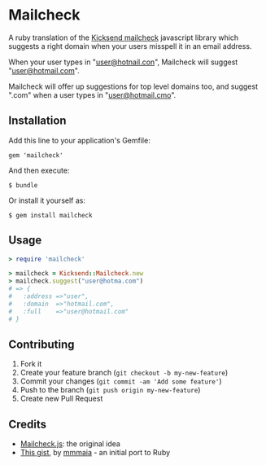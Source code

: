 # Mailcheck

A ruby translation of the [Kicksend mailcheck](https://github.com/Kicksend/mailcheck) javascript library which suggests a right domain when your users misspell it in an email address.

When your user types in "user@hotnail.con", Mailcheck will suggest "user@hotmail.com".

Mailcheck will offer up suggestions for top level domains too, and suggest ".com" when a user types in "user@hotmail.cmo".

## Installation

Add this line to your application's Gemfile:

    gem 'mailcheck'

And then execute:

    $ bundle

Or install it yourself as:

    $ gem install mailcheck

## Usage

```ruby
> require 'mailcheck'

> mailcheck = Kicksend::Mailcheck.new
> mailcheck.suggest("user@hotma.com")
# => {
#   :address =>"user",
#   :domain  =>"hotmail.com",
#   :full    =>"user@hotmail.com"
# }
```

## Contributing

1. Fork it
2. Create your feature branch (`git checkout -b my-new-feature`)
3. Commit your changes (`git commit -am 'Add some feature'`)
4. Push to the branch (`git push origin my-new-feature`)
5. Create new Pull Request

## Credits

* [Mailcheck.js](https://github.com/Kicksend/mailcheck): the original idea
* [This gist](https://gist.github.com/mmmaia/3715790), by [mmmaia](https://github.com/mmmaia) - an initial port to Ruby
